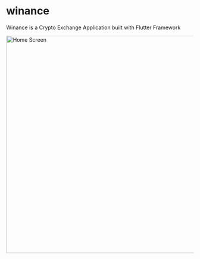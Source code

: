 # winance

Winance is a Crypto Exchange Application built with Flutter Framework

<img width="584" alt="Home Screen" src="https://github.com/user-attachments/assets/5c68c015-0e44-411d-a2a6-15b9638b66e4" />



